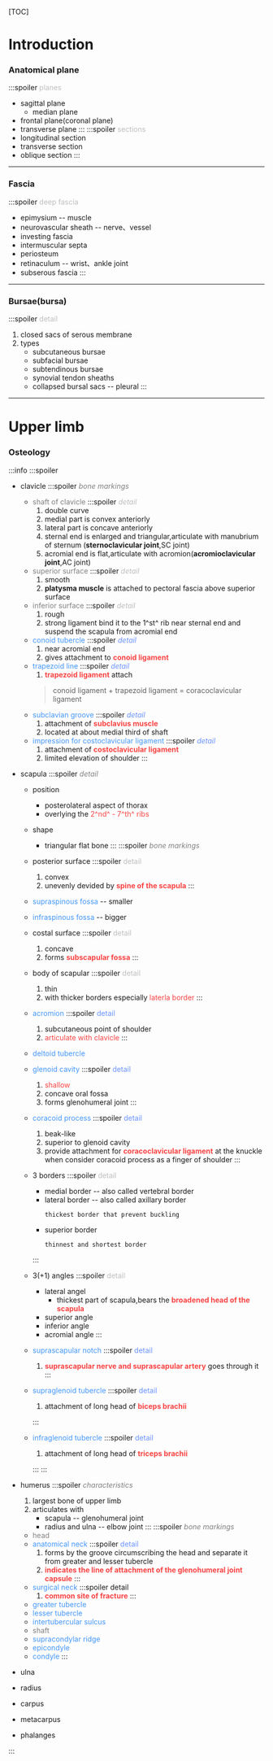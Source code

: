 [TOC]

<style>
.blue {
  color: #4396F9;
}
.red {
    color: #F94343;
}
.green {
    color: #00F312;
}
.purple {
    color: #753CE9;
}
.orange {
    color: #F9973B;
}
.gray {
    color: #BEBEBE;
}
.light-blue {
    color: #6992FF;
}
.dark-gray {
    color: #808080;
}
</style>

# Introduction

### Anatomical plane
:::spoiler <span class="gray">planes</span>
- sagittal plane
    - median plane
- frontal plane(coronal plane)
- transverse plane
:::
:::spoiler <span class="gray">sections</span>
- longitudinal section
- transverse section
- oblique section
:::
---
### Fascia
:::spoiler <span class="gray">deep fascia</span>
- epimysium -- muscle
- neurovascular sheath -- nerve、vessel
- investing fascia
- intermuscular septa
- periosteum
- retinaculum -- wrist、ankle joint
- subserous fascia
:::
---
### Bursae(bursa) 
:::spoiler <span class="gray">detail</span>
1. closed sacs of serous membrane
2. types
    - subcutaneous bursae
    - subfacial bursae
    - subtendinous bursae
    - synovial tendon sheaths
    - collapsed bursal sacs -- pleural
:::
---


# Upper limb

### Osteology
:::info
:::spoiler <span></span>
- clavicle
    :::spoiler <span class="dark-gray">*bone markings*</span>
  - <span class="dark-gray">shaft of clavicle</span>
    :::spoiler <span class="gray">*detail*</span>
    1. double curve
    2. medial part is convex anteriorly
    3. lateral part is concave anteriorly
    4. sternal end is enlarged and triangular,articulate with manubrium of sternum (**sternoclavicular joint**,SC joint)
    5. acromial end is flat,articulate with acromion(**acromioclavicular joint**,AC joint)
  - <span class="dark-gray">superior surface</span>
    :::spoiler <span class="gray">*detail*</span>
    1. smooth
    2. **platysma muscle** is attached to pectoral fascia above superior surface
  - <span class="dark-gray">inferior surface </span>
    :::spoiler <span class="gray">*detail*</span>
    1. rough
    2. strong ligament bind it to the 1^st^ rib near sternal end and suspend the scapula from acromial end
  - <span class="blue">conoid tubercle</span>
    :::spoiler <span class="light-blue">*detail*</span>
    1. near acromial end
    2. gives attachment to <span class="red">**conoid ligament**</span>
  - <span class="blue">trapezoid line</span>
    :::spoiler <span class="light-blue">*detail*</span>
    1. <span class="red">**trapezoid ligament**</span> attach
    > conoid ligament + trapezoid ligament = coracoclavicular ligament
  - <span class="blue">subclavian groove</span>
    :::spoiler <span class="light-blue">*detail*</span>
    1. attachment of <span class="red">**subclavius muscle**</span>
    2. located at about medial third of shaft
  - <span class="blue">impression for costoclavicular ligament</span>
    :::spoiler <span class="light-blue">*detail*</span>
    1. attachment of <span class="red">**costoclavicular ligament**</span>
    2. limited elevation of shoulder
    :::
- scapula
    :::spoiler <span class="dark-gray">*detail*</span>
    - position
        - posterolateral aspect of thorax
        - overlying the <span class="red">2^nd^ - 7^th^ ribs</span>
    - shape
        - triangular flat bone
    :::
    :::spoiler <span class="dark-gray">*bone markings*</span>
    - posterior surface
        :::spoiler <span class="gray">detail</span>
        1. convex
        2. unevenly devided by <span class="red">**spine of the scapula**</span>
        :::
    - <span class="blue">supraspinous fossa</span> -- smaller
    - <span class="blue">infraspinous fossa</span> -- bigger
    - costal surface 
        :::spoiler <span class="gray">detail</span>
        1. concave
        2. forms <span class="red">**subscapular fossa**</span>
        :::
    - body of scapular
        :::spoiler <span class="gray">detail</span>
        1. thin
        2. with thicker borders especially <span class="red">laterla border</span>
        :::
    - <span class="blue">acromion</span>
        :::spoiler <span class="light-blue">detail</span>
        1. subcutaneous point of shoulder
        2. <span class="red">articulate with clavicle</span>
        :::
    - <span class="blue">deltoid tubercle</span>
    - <span class="blue">glenoid cavity</span>
        :::spoiler <span class="light-blue">detail</span>
        1. <span class="red">shallow</span>
        2. concave oral fossa
        3. forms glenohumeral joint
        :::
    - <span class="blue">coracoid process</span>
        :::spoiler <span class="light-blue">detail</span>
        1. beak-like
        2. superior to glenoid cavity
        3. provide attachment for <span class="red">**coracoclavicular ligament**</span> at the knuckle when consider coracoid process as a finger of shoulder
        :::
    - 3 borders
        :::spoiler <span class="gray">detail</span>
        - medial border -- also called vertebral border
        - lateral border -- also called axillary border
            ```
            thickest border that prevent buckling
            ```
        - superior border
            ```
            thinnest and shortest border
            ```
        :::
    - 3(+1) angles
        :::spoiler <span class="gray">detail</span>
        - lateral angel
            - thickest part of scapula,bears the <span class="red">**broadened head of the scapula**</span>
        - superior angle
        - inferior angle
        - acromial angle
        ::: 
    - <span class="blue">suprascapular notch</span>
        :::spoiler <span class="light-blue">detail</span>
        1. <span class="red">**suprascapular nerve and suprascapular artery**</span> goes through it
        :::
    - <span class="blue">supraglenoid tubercle</span>
        :::spoiler <span class="light-blue">detail</span>
        1. attachment of long head of <span class="red">**biceps brachii**</span>
        
        :::
    - <span class="blue">infraglenoid tubercle</span>
        :::spoiler <span class="light-blue">detail</span>
        1. attachment of long head of <span class="red">**triceps brachii**</span>
        
        :::
    :::
- humerus
    :::spoiler <span class="dark-gray">*characteristics*</span>
    1. largest bone of upper limb
    2. articulates with
        - scapula -- glenohumeral joint
        - radius and ulna -- elbow joint
    :::
    :::spoiler <span class="dark-gray">*bone markings*</span>
    - <span class="dark-gray">head</span>
    - <span class="blue">anatomical neck</span>
        :::spoiler <span class="light-blue">detail</span>
        1. forms by the groove circumscribing the head and separate it from greater and lesser tubercle
        2. <span class="red">**indicates the line of attachment of the glenohumeral joint capsule**</span>
        :::
    - <span class="blue">surgical neck</span>
        :::spoiler detail
        1. <span class="red">**common site of fracture**</span>
        :::
    - <span class="blue">greater tubercle</span>
    - <span class="blue">lesser tubercle</span>
    - <span class="blue">intertubercular sulcus</span>
    - <span class="dark-gray">shaft</span>
    - <span class="blue">supracondylar ridge</span>
    - <span class="blue">epicondyle</span>
    - <span class="blue">condyle</span>
    :::
- ulna
    

- radius
- carpus
- metacarpus
- phalanges

:::